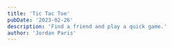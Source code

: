```yaml
---
title: 'Tic Tac Toe'
pubDate: '2023-02-26'
description: 'Find a friend and play a quick game.'
author: 'Jordan Paris'
---
```

